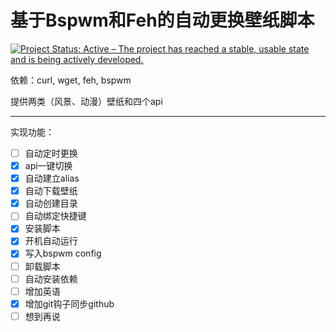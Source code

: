 # 基于Bspwm和Feh的自动更换壁纸脚本
[![Project Status: Active – The project has reached a stable, usable state and is being actively developed.](https://www.repostatus.org/badges/latest/active.svg)](https://git.pandaquq.tk/panda/WACSBF)

依赖：curl, wget, feh, bspwm

提供两类（风景、动漫）壁纸和四个api

---
实现功能：

- [ ] 自动定时更换
- [x] api一键切换
- [x] 自动建立alias
- [x] 自动下载壁纸
- [x] 自动创建目录
- [ ] 自动绑定快捷键
- [x] 安装脚本
- [x] 开机自动运行
- [x] 写入bspwm config
- [ ] 卸载脚本
- [ ] 自动安装依赖
- [ ] 增加英语
- [x] 增加git钩子同步github
- [ ] 想到再说